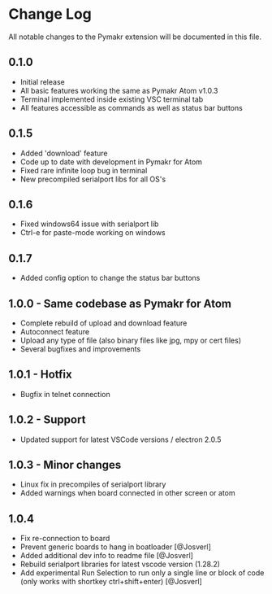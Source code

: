 # Change Log
All notable changes to the Pymakr extension will be documented in this file.

## 0.1.0
- Initial release
- All basic features working the same as Pymakr Atom v1.0.3
- Terminal implemented inside existing VSC terminal tab
- All features accessible as commands as well as status bar buttons

## 0.1.5
- Added 'download' feature
- Code up to date with development in Pymakr for Atom
- Fixed rare infinite loop bug in terminal
- New precompiled serialport libs for all OS's

## 0.1.6
- Fixed windows64 issue with serialport lib
- Ctrl-e for paste-mode working on windows

## 0.1.7
- Added config option to change the status bar buttons

## 1.0.0 - Same codebase as Pymakr for Atom
- Complete rebuild of upload and download feature
- Autoconnect feature
- Upload any type of file (also binary files like jpg, mpy or cert files)
- Several bugfixes and improvements

## 1.0.1 - Hotfix
- Bugfix in telnet connection

## 1.0.2 - Support
- Updated support for latest VSCode versions / electron 2.0.5

## 1.0.3 - Minor changes
- Linux fix in precompiles of serialport library
- Added warnings when board connected in other screen or atom

## 1.0.4
- Fix re-connection to board 
- Prevent generic boards to hang in boatloader [@Josverl]
- Added additional dev info to readme file [@Josverl]
- Rebuild serialport libraries for latest vscode version (1.28.2)
- Add experimental Run Selection to run only a single line or block of code (only works with shortkey ctrl+shift+enter) [@Josverl]

